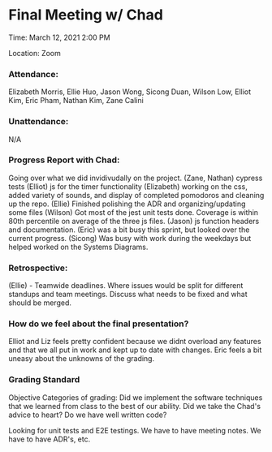 # Final Meeting w/ Chad
Time: March 12, 2021 2:00 PM

Location: Zoom

### Attendance:

Elizabeth Morris, Ellie Huo, Jason Wong, Sicong Duan, Wilson Low, Elliot Kim, Eric Pham, Nathan Kim, Zane Calini

### Unattendance:
N/A

### Progress Report with Chad:
Going over what we did invidivudally on the project. 
(Zane, Nathan) cypress tests
(Elliot) js for the timer functionality
(Elizabeth) working on the css, added variety of sounds, and display of completed pomodoros and cleaning up the repo.
(Ellie) Finished polishing the ADR and organizing/updating some files
(Wilson) Got most of the jest unit tests done. Coverage is within 80th percentile on average of the three js files.
(Jason) js function headers and documentation.
(Eric) was a bit busy this sprint, but looked over the current progress.
(Sicong) Was busy with work during the weekdays but helped worked on the Systems Diagrams.

### Retrospective:
(Ellie) - Teamwide deadlines. Where issues would be split for different standups and team meetings. Discuss what needs to be fixed and what should be merged. 

### How do we feel about the final presentation?
Elliot and Liz feels pretty confident because we didnt overload any features and that we all put in work and kept up to date with changes. 
Eric feels a bit uneasy about the unknowns of the grading. 

### Grading Standard
Objective Categories of grading:
Did we implement the software techniques that we learned from class to the best of our ability.
Did we take the Chad's advice to heart?
Do we have well written code?

Looking for unit tests and E2E testings. We have to have meeting notes. We have to have ADR's, etc. 



